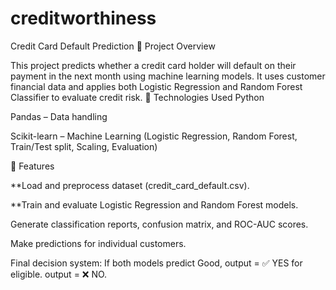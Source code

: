 # creditworthiness
Credit Card Default Prediction
📌 Project Overview

This project predicts whether a credit card holder will default on their payment in the next month using machine learning models. It uses customer financial data and applies both Logistic Regression and Random Forest Classifier to evaluate credit risk.
🚀 Technologies Used
Python

Pandas – Data handling

Scikit-learn – Machine Learning (Logistic Regression, Random Forest, Train/Test split, Scaling, Evaluation)

🔑 Features

**Load and preprocess dataset (credit_card_default.csv).

**Train and evaluate Logistic Regression and Random Forest models.

Generate classification reports, confusion matrix, and ROC-AUC scores.

Make predictions for individual customers.

Final decision system:
If both models predict Good, output = ✅ YES for eligible.
output = ❌ NO.

